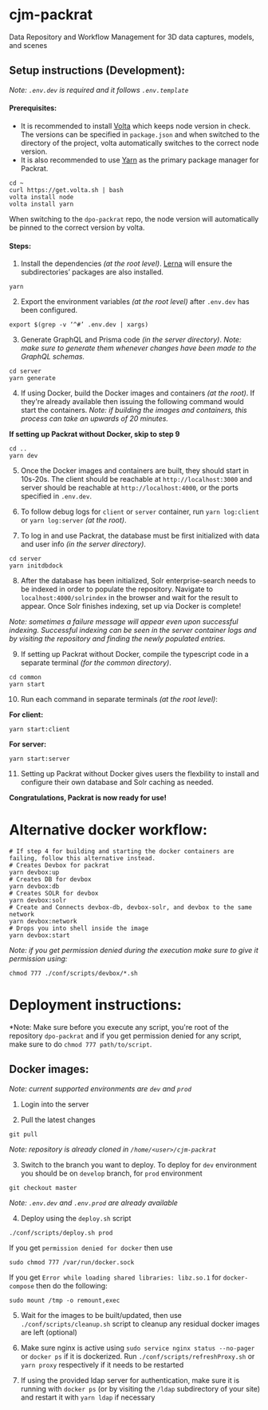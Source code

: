 # cjm-packrat
Data Repository and Workflow Management for 3D data captures, models, and scenes

## Setup instructions (Development):
*Note: `.env.dev` is required and it follows `.env.template`*

#### Prerequisites:
* It is recommended to install [Volta](https://volta.sh/) which keeps node version in check. The versions can be specified in `package.json` and when switched to the directory of the project, volta automatically switches to the correct node version.
* It is also recommended to use [Yarn](https://yarnpkg.com/) as the primary package manager for Packrat.


```
cd ~
curl https://get.volta.sh | bash
volta install node
volta install yarn
```
When switching to the `dpo-packrat` repo, the node version will automatically be pinned to the correct version by volta.

#### Steps:
1. Install the dependencies *(at the root level)*. [Lerna](https://lerna.js.org/) will ensure the subdirectories’ packages are also installed.

``` 
yarn
```

2. Export the environment variables *(at the root level)* after `.env.dev` has been configured.
```
export $(grep -v ‘^#’ .env.dev | xargs)
```

3. Generate GraphQL and Prisma code *(in the server directory)*.
*Note: make sure to generate them whenever changes have been made to the GraphQL schemas.*

```
cd server
yarn generate
```

4. If using Docker, build the Docker images and containers *(at the root)*. If they're already available then issuing the following command would start the containers.
*Note: if building the images and containers, this process can take an upwards of 20 minutes.*

**If setting up Packrat without Docker, skip to step 9**

```
cd .. 
yarn dev
```

5. Once the Docker images and containers are built, they should start in 10s-20s. The client should be reachable at `http://localhost:3000` and server should be reachable at `http://localhost:4000`, or the ports specified in `.env.dev`.

6. To follow debug logs for `client` or `server` container, run `yarn log:client` or `yarn log:server` *(at the root)*.

7. To log in and use Packrat, the database must be first initialized with data and user info *(in the server directory)*.

```
cd server
yarn initdbdock
```

8. After the database has been initialized, Solr enterprise-search needs to be indexed in order to populate the repository.
Navigate to `localhost:4000/solrindex` in the browser and wait for the result to appear. Once Solr finishes indexing, set up via Docker is complete!

*Note: sometimes a failure message will appear even upon successful indexing. Successful indexing can be seen in the server container logs and by visiting the repository and finding the newly populated entries.*

9. If setting up Packrat without Docker, compile the typescript code in a separate terminal *(for the common directory)*.
```
cd common
yarn start
```

10. Run each command in separate terminals *(at the root level)*:

**For client:**

``` 
yarn start:client
``` 

**For server:**

```
yarn start:server
``` 

11. Setting up Packrat without Docker gives users the flexbility to install and configure their own database and Solr caching as needed.


**Congratulations, Packrat is now ready for use!**


# Alternative docker workflow:

```
# If step 4 for building and starting the docker containers are failing, follow this alternative instead.
# Creates Devbox for packrat
yarn devbox:up
# Creates DB for devbox
yarn devbox:db
# Creates SOLR for devbox
yarn devbox:solr
# Create and Connects devbox-db, devbox-solr, and devbox to the same network
yarn devbox:network
# Drops you into shell inside the image
yarn devbox:start
```

*Note: if you get permission denied during the execution make sure to give it permission using:*
```
chmod 777 ./conf/scripts/devbox/*.sh
```

# Deployment instructions:
*Note: Make sure before you execute any script, you're root of the repository `dpo-packrat` and if you get permission denied for any script, make sure to do `chmod 777 path/to/script`.

## Docker images:
*Note: current supported environments are `dev` and `prod`*

1. Login into the server

2. Pull the latest changes
```
git pull
```
*Note: repository is already cloned in `/home/<user>/cjm-packrat`*

3. Switch to the branch you want to deploy. To deploy for `dev` environment you should be on `develop` branch, for `prod` environment
```
git checkout master
```
*Note: `.env.dev` and `.env.prod` are already available*

4. Deploy using the `deploy.sh` script
```
./conf/scripts/deploy.sh prod
```
If you get `permission denied for docker` then use
```
sudo chmod 777 /var/run/docker.sock
```
If you get `Error while loading shared libraries: libz.so.1` for `docker-compose` then do the following:
```
sudo mount /tmp -o remount,exec
```

5. Wait for the images to be built/updated, then use `./conf/scripts/cleanup.sh` script to cleanup any residual docker images are left (optional)

6. Make sure nginx is active using `sudo service nginx status --no-pager` or `docker ps` if it is dockerized. Run `./conf/scripts/refreshProxy.sh` or `yarn proxy` respectively if it needs to be restarted

7. If using the provided ldap server for authentication, make sure it is running with `docker ps` (or by visiting the `/ldap` subdirectory of your site) and restart it with `yarn ldap` if necessary
